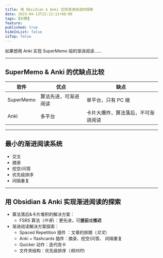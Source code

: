 ```yaml
---
title: 用 Obsidian & Anki 实现渐进阅读的探索
date: 2023-04-13T22:12:11+08:00
tags: [折腾]
feature: 
published: true
hideInList: false
isTop: false
---
```


如果想用 Anki 实现 SuperMemo 般的渐进阅读……

<!--more-->

---

## SuperMemo & Anki 的优缺点比较
| 软件      | 优点                 | 缺点                               |
| --------- | -------------------- | ---------------------------------- |
| SuperMemo | 算法先进，可渐进阅读 | 单平台，只有 PC 端                 |
| Anki      | 多平台               | 卡片大爆炸，算法落后，不可渐进阅读 |

---

## 最小的渐进阅读系统
+ 交叉
+ 摘录
+ 挖空/问答
+ 优先级排序
+ 间隔重复

---

## 用 Obsidian & Anki 实现渐进阅读的探索
- 算法落后&卡片堆积的解决方案：
	- FSRS 算法（*叶哥*）：更先进，可**提前**或**推迟**
- 渐进阅读解决方案探索：
	- Spaced Repetition 插件 ：文章的排期（*交叉*）
	- Anki + flashcards 插件：摘录、挖空/问答、 间隔重复
	- Quicker 动作：迭代改卡
	- 文件夹结构：优先级排序（*相对的*）
